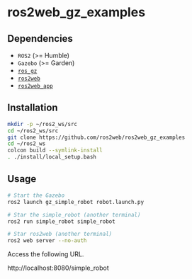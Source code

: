 # ros2web_gz_examples

## Dependencies

- `ROS2` (>= Humble)
- `Gazebo` (>= Garden)
- [`ros_gz`](https://github.com/gazebosim/ros_gz)
- [`ros2web`](https://github.com/ros2web/ros2web)
- [`ros2web_app`](https://github.com/ros2web/ros2web_app)


## Installation
```bash
mkdir -p ~/ros2_ws/src
cd ~/ros2_ws/src
git clone https://github.com/ros2web/ros2web_gz_examples
cd ~/ros2_ws
colcon build --symlink-install
. ./install/local_setup.bash
```

## Usage
```bash
# Start the Gazebo
ros2 launch gz_simple_robot robot.launch.py

# Star the simple_robot (another terminal)
ros2 run simple_robot simple_robot

# Star ros2web (another terminal)
ros2 web server --no-auth
```

Access the following URL.

http://localhost:8080/simple_robot


